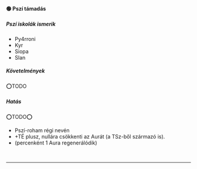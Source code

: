#### 🟢 Pszí támadás

##### Pszí iskolák ismerik

- Py4rroni
- Kyr
- Siopa
- Slan

##### Követelmények

⭕TODO

##### Hatás

⭕TODO⭕
- Pszí-roham régi nevén
- +TÉ plusz, nullára csökkenti az Aurát (a TSz-ből származó is).
- (percenként 1 Aura regenerálódik)

<br />

---
